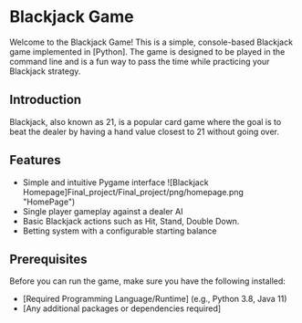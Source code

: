 # Blackjack Game

Welcome to the Blackjack Game! This is a simple, console-based Blackjack game implemented in [Python]. The game is designed to be played in the command line and is a fun way to pass the time while practicing your Blackjack strategy.

## Introduction

Blackjack, also known as 21, is a popular card game where the goal is to beat the dealer by having a hand value closest to 21 without going over.

## Features

- Simple and intuitive Pygame interface
  ![Blackjack Homepage]Final_project/Final_project/png/homepage.png "HomePage")
- Single player gameplay against a dealer AI
- Basic Blackjack actions such as Hit, Stand, Double Down.
- Betting system with a configurable starting balance

## Prerequisites

Before you can run the game, make sure you have the following installed:
- [Required Programming Language/Runtime] (e.g., Python 3.8, Java 11)
- [Any additional packages or dependencies required]
